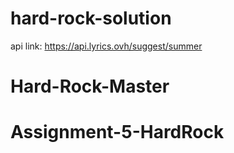 # hard-rock-solution
api link: https://api.lyrics.ovh/suggest/summer
# Hard-Rock-Master
# Assignment-5-HardRock
